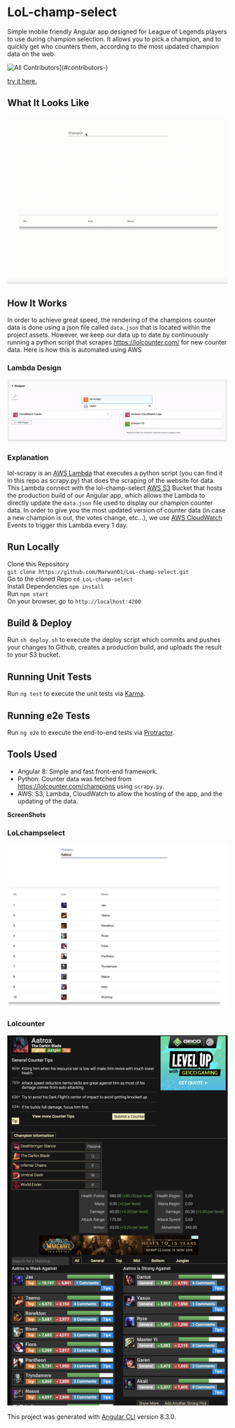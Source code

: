 # LoL-champ-select

Simple mobile friendly Angular app designed for League of Legends players to use during champion selection. It allows you to pick a champion, and to quickly get who counters them, according to the most updated champion data on the web.

![All Contributors](https://img.shields.io/badge/all_contributors-1-orange.svg?style=flat-square)](#contributors-)

[try it here.](http://lol-champ-select.s3-website-us-east-1.amazonaws.com/)


## What It Looks Like

![](/src/assets/media/usage.gif)

## How It Works

In order to achieve great speed, the rendering of the champions counter data is done using a json file called `data.json` that is located within the project assets. However, we keep our data up to date by continuously running a python script that scrapes https://lolcounter.com/ for new counter data. Here is how this is automated using AWS

### Lambda Design

![Screenshot](/src/assets/media/aws.png)

### Explanation

lol-scrapy is an [AWS Lambda](https://aws.amazon.com/lambda/) that executes a python script (you can find it in this repo as scrapy.py) that does the scraping of the website for data. This Lambda connect with the lol-champ-select [AWS S3](https://aws.amazon.com/s3/) Bucket that hosts the production build of our Angular app, which allows the Lambda to directly update the `data.json` file used to display our champion counter data. In order to give you the most updated version of counter data (in case a new champion is out, the votes change, etc...), we use [AWS CloudWatch](https://aws.amazon.com/cloudwatch/) Events to trigger this Lambda every 1 day.

## Run Locally 

Clone this Repository <br>`git clone https://github.com/Marwan01/LoL-champ-select.git` <br>
Go to the cloned Repo `cd LoL-champ-select` <br>
Install Dependencies `npm install` <br>
Run `npm start` <br>
On your browser, go to `http://localhost:4200` 

## Build & Deploy

Run `sh deploy.sh` to execute the deploy script which commits and pushes your changes to Github, creates a production build, and uploads the result to your S3 bucket.

## Running Unit Tests

Run `ng test` to execute the unit tests via [Karma](https://karma-runner.github.io).

## Running e2e Tests

Run `ng e2e` to execute the end-to-end tests via [Protractor](http://www.protractortest.org/).

## Tools Used

* Angular 8: Simple and fast front-end framework.
* Python: Counter data was fetched from https://lolcounter.com/champions using `scrapy.py`.
* AWS: S3, Lambda, CloudWatch to allow the hosting of the app, and the updating of the data.


 **ScreenShots**

 ### LoLchampselect 

![Screenshot](/src/assets/media/app.png)

### Lolcounter

![Screenshot](/src/assets/media/lolcounter.png)

This project was generated with [Angular CLI](https://github.com/angular/angular-cli) version 8.3.0.
